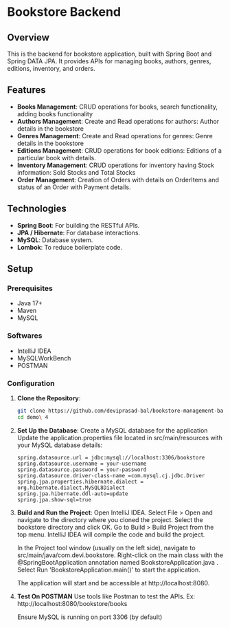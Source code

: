 # Bookstore Backend

## Overview
This is the backend for bookstore application, built with Spring Boot and Spring DATA JPA. It provides APIs for managing books, authors, genres, editions, inventory, and  orders.

## Features
- **Books Management**: CRUD operations for books, search functionality, adding books functionality
- **Authors Management**: Create and Read operations for authors: Author details in the bookstore
- **Genres Management**: Create and Read operations for genres: Genre details in the bookstore
- **Editions Management**: CRUD operations for book editions: Editions of a particular book with details.
- **Inventory Management**: CRUD operations for inventory having Stock information: Sold Stocks and Total Stocks
- **Order Management**: Creation of Orders with details on OrderItems and status of an Order with Payment details.

## Technologies
- **Spring Boot**: For building the RESTful APIs.
- **JPA / Hibernate**: For database interactions.
- **MySQL**: Database system.
- **Lombok**: To reduce boilerplate code.

## Setup

### Prerequisites
- Java 17+
- Maven
- MySQL

### Softwares
- IntelliJ IDEA
- MySQLWorkBench
- POSTMAN

### Configuration

1. **Clone the Repository**:
   ```bash
   git clone https://github.com/deviprasad-bal/bookstore-management-backend.git
   cd demo\ 4
   ```

2. **Set Up the Database**:
    Create a MySQL database for the application
    Update the application.properties file located in src/main/resources with your MySQL database details:


    ```
    spring.datasource.url = jdbc:mysql://localhost:3306/bookstore
    spring.datasource.username = your-username
    spring.datasource.password = your-password
    spring.datasource.driver-class-name =com.mysql.cj.jdbc.Driver
    spring.jpa.properties.hibernate.dialect = org.hibernate.dialect.MySQL8Dialect
    spring.jpa.hibernate.ddl-auto=update
    spring.jpa.show-sql=true

3. **Build and Run the Project**:
    Open IntelliJ IDEA.
    Select File > Open and navigate to the directory where you cloned the project.
    Select the bookstore directory and click OK.
    Go to Build > Build Project from the top menu. IntelliJ IDEA will compile the code and build the project.

    In the Project tool window (usually on the left side), navigate to src/main/java/com.devi.bookstore.
    Right-click on the main class with the @SpringBootApplication annotation named BookstoreApplication.java .
    Select Run 'BookstoreApplication.main()' to start the application.

    The application will start and be accessible at http://localhost:8080.

4. **Test On POSTMAN**
    Use tools like Postman to test the APIs.
    Ex: http://localhost:8080/bookstore/books

    Ensure MySQL is running on port 3306 (by default)



